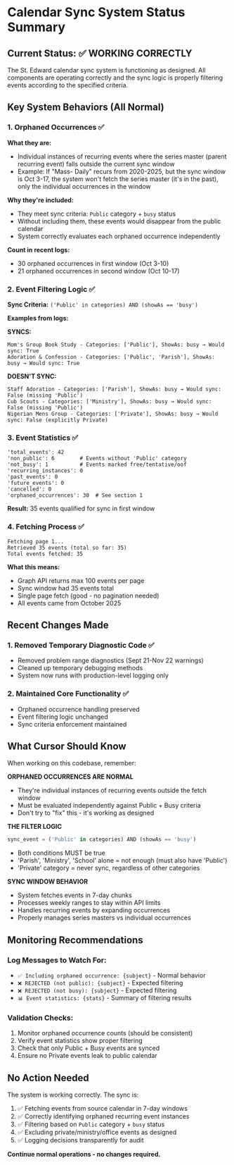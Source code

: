 # Calendar Sync System Status Summary

## Current Status: ✅ WORKING CORRECTLY

The St. Edward calendar sync system is functioning as designed. All components are operating correctly and the sync logic is properly filtering events according to the specified criteria.

## Key System Behaviors (All Normal)

### 1. Orphaned Occurrences ✅
**What they are:**
- Individual instances of recurring events where the series master (parent recurring event) falls outside the current sync window
- Example: If "Mass- Daily" recurs from 2020-2025, but the sync window is Oct 3-17, the system won't fetch the series master (it's in the past), only the individual occurrences in the window

**Why they're included:**
- They meet sync criteria: `Public` category + `busy` status
- Without including them, these events would disappear from the public calendar
- System correctly evaluates each orphaned occurrence independently

**Count in recent logs:**
- 30 orphaned occurrences in first window (Oct 3-10)
- 21 orphaned occurrences in second window (Oct 10-17)

### 2. Event Filtering Logic ✅
**Sync Criteria:** `('Public' in categories) AND (showAs == 'busy')`

**Examples from logs:**

**SYNCS:**
```
Mom's Group Book Study - Categories: ['Public'], ShowAs: busy → Would sync: True
Adoration & Confession - Categories: ['Public', 'Parish'], ShowAs: busy → Would sync: True
```

**DOESN'T SYNC:**
```
Staff Adoration - Categories: ['Parish'], ShowAs: busy → Would sync: False (missing 'Public')
Cub Scouts - Categories: ['Ministry'], ShowAs: busy → Would sync: False (missing 'Public')
Nigerian Mens Group - Categories: ['Private'], ShowAs: busy → Would sync: False (explicitly Private)
```

### 3. Event Statistics ✅
```
'total_events': 42
'non_public': 6        # Events without 'Public' category
'not_busy': 1          # Events marked free/tentative/oof
'recurring_instances': 0
'past_events': 0
'future_events': 0
'cancelled': 0
'orphaned_occurrences': 30  # See section 1
```

**Result:** 35 events qualified for sync in first window

### 4. Fetching Process ✅
```
Fetching page 1...
Retrieved 35 events (total so far: 35)
Total events fetched: 35
```

**What this means:**
- Graph API returns max 100 events per page
- Sync window had 35 events total
- Single page fetch (good - no pagination needed)
- All events came from October 2025

## Recent Changes Made

### 1. Removed Temporary Diagnostic Code ✅
- Removed problem range diagnostics (Sept 21-Nov 22 warnings)
- Cleaned up temporary debugging methods
- System now runs with production-level logging only

### 2. Maintained Core Functionality ✅
- Orphaned occurrence handling preserved
- Event filtering logic unchanged
- Sync criteria enforcement maintained

## What Cursor Should Know

When working on this codebase, remember:

**ORPHANED OCCURRENCES ARE NORMAL**
- They're individual instances of recurring events outside the fetch window
- Must be evaluated independently against Public + Busy criteria
- Don't try to "fix" this - it's working as designed

**THE FILTER LOGIC**
```python
sync_event = ('Public' in categories) AND (showAs == 'busy')
```
- Both conditions MUST be true
- 'Parish', 'Ministry', 'School' alone = not enough (must also have 'Public')
- 'Private' category = never sync, regardless of other categories

**SYNC WINDOW BEHAVIOR**
- System fetches events in 7-day chunks
- Processes weekly ranges to stay within API limits
- Handles recurring events by expanding occurrences
- Properly manages series masters vs individual occurrences

## Monitoring Recommendations

### Log Messages to Watch For:
- `✅ Including orphaned occurrence: {subject}` - Normal behavior
- `❌ REJECTED (not public): {subject}` - Expected filtering
- `❌ REJECTED (not busy): {subject}` - Expected filtering
- `📊 Event statistics: {stats}` - Summary of filtering results

### Validation Checks:
1. Monitor orphaned occurrence counts (should be consistent)
2. Verify event statistics show proper filtering
3. Check that only Public + Busy events are synced
4. Ensure no Private events leak to public calendar

## No Action Needed

The system is working correctly. The sync is:
1. ✅ Fetching events from source calendar in 7-day windows
2. ✅ Correctly identifying orphaned recurring event instances
3. ✅ Filtering based on `Public` category + `busy` status
4. ✅ Excluding private/ministry/office events as designed
5. ✅ Logging decisions transparently for audit

**Continue normal operations - no changes required.**
